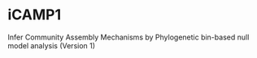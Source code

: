# iCAMP1
Infer Community Assembly Mechanisms by Phylogenetic bin-based null model analysis (Version 1)
